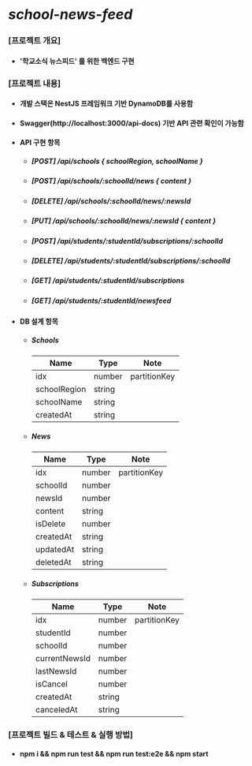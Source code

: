 # _school-news-feed_

### [프로젝트 개요]

-   #### '학교소식 뉴스피드' 를 위한 백엔드 구현

### [프로젝트 내용]

-   #### 개발 스택은 NestJS 프레임워크 기반 DynamoDB를 사용함
-   #### Swagger(http://localhost:3000/api-docs) 기반 API 관련 확인이 가능함

-   #### API 구현 항목
    - ##### [POST] /api/schools { schoolRegion, schoolName }
    - ##### [POST] /api/schools/:schoolId/news { content }
    - ##### [DELETE] /api/schools/:schoolId/news/:newsId
    - ##### [PUT] /api/schools/:schoolId/news/:newsId { content }
    - ##### [POST] /api/students/:studentId/subscriptions/:schoolId
    - ##### [DELETE] /api/students/:studentId/subscriptions/:schoolId
    - ##### [GET] /api/students/:studentId/subscriptions
    - ##### [GET] /api/students/:studentId/newsfeed

-   #### DB 설계 항목
    - ##### Schools
        | Name         | Type   | Note         |
        |--------------|--------|--------------|
        | idx          | number | partitionKey |
        | schoolRegion | string |              |
        | schoolName   | string |              |
        | createdAt    | string |              |

    - ##### News
        | Name      | Type   | Note         |
        |-----------|--------|--------------|
        | idx       | number | partitionKey |
        | schoolId  | number |              |
        | newsId    | number |              |
        | content   | string |              |
        | isDelete  | number |              |
        | createdAt | string |              |
        | updatedAt | string |              |
        | deletedAt | string |              |

    - ##### Subscriptions
        | Name          | Type   | Note         |
        |---------------|--------|--------------|
        | idx           | number | partitionKey |
        | studentId     | number |              |
        | schoolId      | number |              |
        | currentNewsId | number |              |
        | lastNewsId    | number |              |
        | isCancel      | number |              |
        | createdAt     | string |              |
        | canceledAt    | string |              |

### [프로젝트 빌드 & 테스트 & 실행 방법]

-   #### npm i && npm run test && npm run test:e2e && npm start
